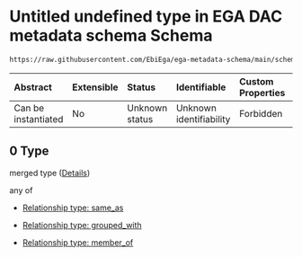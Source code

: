 # Untitled undefined type in EGA DAC metadata schema Schema

```txt
https://raw.githubusercontent.com/EbiEga/ega-metadata-schema/main/schemas/EGA.DAC.json#/properties/dac_relationships/items/allOf/1/anyOf/1/allOf/0
```



| Abstract            | Extensible | Status         | Identifiable            | Custom Properties | Additional Properties | Access Restrictions | Defined In                                                             |
| :------------------ | :--------- | :------------- | :---------------------- | :---------------- | :-------------------- | :------------------ | :--------------------------------------------------------------------- |
| Can be instantiated | No         | Unknown status | Unknown identifiability | Forbidden         | Allowed               | none                | [EGA.DAC.json\*](../../../schemas/EGA.DAC.json "open original schema") |

## 0 Type

merged type ([Details](ega-8-properties-dac-relationships-items-allof-relationship-constraints-for-a-dac-anyof-allowed-relationships-of-type-same_as-grouped_with-and-member_of-optional-ones-allof-0.md))

any of

*   [Relationship type: same_as](ega-12-definitions-relationship-type-same_as.md "check type definition")

*   [Relationship type: grouped_with](ega-12-definitions-relationship-type-grouped_with.md "check type definition")

*   [Relationship type: member_of](ega-12-definitions-relationship-type-member_of.md "check type definition")
